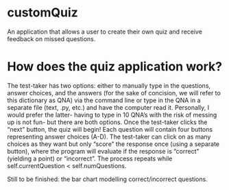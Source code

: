 # customQuiz
An application that allows a user to create their own quiz and receive feedback on missed questions.

# How does the quiz application work?
The test-taker has two options: either to manually type in the questions, answer choices, and the answers (for the sake of concision, we will refer to this dictionary as QNA) via the command line or type in the QNA in a separate file (text, .py, etc.) and have the computer read it. Personally, I would prefer the latter- having to type in 10 QNA’s with the risk of messing up is not fun- but there are both options. Once the test-taker clicks the “next” button, the quiz will begin! Each question will contain four buttons representing answer choices (A-D). The test-taker can click on as many choices as they want but only “score” the response once (using a separate button), where the program will evaluate if the response is “correct” (yielding a point) or “incorrect”. The process repeats while self.currentQuestion < self.numQuestions. 


Still to be finished: the bar chart modelling correct/incorrect questions.
